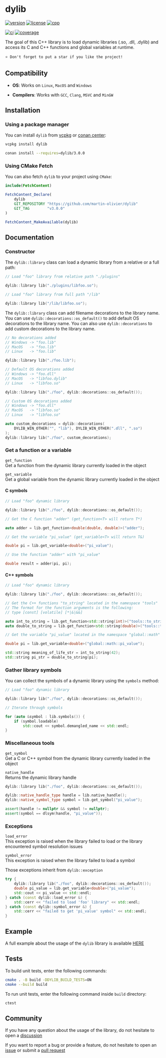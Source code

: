 # dylib

[![version](https://img.shields.io/badge/Version-3.0.0-blue.svg)](https://github.com/martin-olivier/dylib/releases/tag/v3.0.0)
[![license](https://img.shields.io/badge/License-MIT-orange.svg)](https://github.com/martin-olivier/dylib/blob/main/LICENSE)
[![cpp](https://img.shields.io/badge/Compatibility-C++11-darkgreen.svg)](https://isocpp.org)

[![ci](https://github.com/martin-olivier/dylib/actions/workflows/CI.yml/badge.svg)](https://github.com/martin-olivier/dylib/actions/workflows/CI.yml)
[![coverage](https://codecov.io/gh/martin-olivier/dylib/branch/main/graph/badge.svg)](https://codecov.io/gh/martin-olivier/dylib)

The goal of this C++ library is to load dynamic libraries (.so, .dll, .dylib) and access its C and C++ functions and global variables at runtime.  

`⭐ Don't forget to put a star if you like the project!`

## Compatibility

- **OS**:
Works on `Linux`, `MacOS` and `Windows`

- **Compilers**:
Works with `GCC`, `Clang`, `MSVC` and `MinGW`

## Installation

### Using a package manager

You can install `dylib` from [vcpkg](https://vcpkg.io/en) or [conan center](https://conan.io/center):

```sh
vcpkg install dylib
```

```sh
conan install --requires=dylib/3.0.0
```

### Using CMake Fetch

You can also fetch `dylib` to your project using `CMake`:

```cmake
include(FetchContent)

FetchContent_Declare(
    dylib
    GIT_REPOSITORY "https://github.com/martin-olivier/dylib"
    GIT_TAG        "v3.0.0"
)

FetchContent_MakeAvailable(dylib)
```

## Documentation

### Constructor

The `dylib::library` class can load a dynamic library from a relative or a full path:

```c++
// Load "foo" library from relative path "./plugins"

dylib::library lib("./plugins/libfoo.so");

// Load "foo" library from full path "/lib"

dylib::library lib("/lib/libfoo.so");
```

The `dylib::library` class can add filename decorations to the library name.
You can use `dylib::decorations::os_default()` to add default OS decorations to the library name.
You can also use `dylib::decorations` to add custom decorations to the library name.

```c++
// No decorations added
// Windows -> "foo.lib"
// MacOS   -> "foo.lib"
// Linux   -> "foo.lib"

dylib::library lib("./foo.lib");

// Default OS decorations added
// Windows -> "foo.dll"
// MacOS   -> "libfoo.dylib"
// Linux   -> "libfoo.so"

dylib::library lib("./foo", dylib::decorations::os_default());

// Custom OS decorations added
// Windows -> "foo.dll"
// MacOS   -> "libfoo.so"
// Linux   -> "libfoo.so"

auto custom_decorations = dylib::decorations(
    DYLIB_WIN_OTHER("", "lib"), DYLIB_WIN_OTHER(".dll", ".so")
);
dylib::library lib("./foo", custom_decorations);
```

### Get a function or a variable

`get_function`  
Get a function from the dynamic library currently loaded in the object  

`get_variable`  
Get a global variable from the dynamic library currently loaded in the object

#### C symbols

```c++
// Load "foo" dynamic library

dylib::library lib("./foo", dylib::decorations::os_default());

// Get the C function "adder" (get_function<T> will return T*)

auto adder = lib.get_function<double(double, double)>("adder");

// Get the variable "pi_value" (get_variable<T> will return T&)

double pi = lib.get_variable<double>("pi_value");

// Use the function "adder" with "pi_value"

double result = adder(pi, pi);
```

#### C++ symbols

```c++
// Load "foo" dynamic library

dylib::library lib("./foo", dylib::decorations::os_default());

// Get the C++ functions "to_string" located in the namespace "tools"
// The format for the function arguments is the following:
// type [const] [volatile] [*|&|&&]

auto int_to_string = lib.get_function<std::string(int)>("tools::to_string(int)");
auto double_to_string = lib.get_function<std::string(double)>("tools::to_string(double)");

// Get the variable "pi_value" located in the namespace "global::math"

double pi = lib.get_variable<double>("global::math::pi_value");

std::string meaning_of_life_str = int_to_string(42);
std::string pi_str = double_to_string(pi);
```

### Gather library symbols

You can collect the symbols of a dynamic library using the `symbols` method:

```c++
// Load "foo" dynamic library

dylib::library lib("./foo", dylib::decorations::os_default());

// Iterate through symbols

for (auto &symbol : lib.symbols()) {
    if (symbol.loadable)
        std::cout << symbol.demangled_name << std::endl;
}
```

### Miscellaneous tools

`get_symbol`  
Get a C or C++ symbol from the dynamic library currently loaded in the object  

`native_handle`  
Returns the dynamic library handle

```c++
dylib::library lib("./foo", dylib::decorations::os_default());

dylib::native_handle_type handle = lib.native_handle();
dylib::native_symbol_type symbol = lib.get_symbol("pi_value");

assert(handle != nullptr && symbol != nullptr);
assert(symbol == dlsym(handle, "pi_value"));
```

### Exceptions

`load_error`  
This exception is raised when the library failed to load or the library encountered symbol resolution issues  

`symbol_error`  
This exception is raised when the library failed to load a symbol  

Those exceptions inherit from `dylib::exception`

```c++
try {
    dylib::library lib("./foo", dylib::decorations::os_default());
    double pi_value = lib.get_variable<double>("pi_value");
    std::cout << pi_value << std::endl;
} catch (const dylib::load_error &) {
    std::cerr << "failed to load 'foo' library" << std::endl;
} catch (const dylib::symbol_error &) {
    std::cerr << "failed to get 'pi_value' symbol" << std::endl;
}
```

## Example

A full example about the usage of the `dylib` library is available [HERE](example)

## Tests

To build unit tests, enter the following commands:

```sh
cmake . -B build -DDYLIB_BUILD_TESTS=ON
cmake --build build
```

To run unit tests, enter the following command inside `build` directory:

```sh
ctest
```

## Community

If you have any question about the usage of the library, do not hesitate to open a [discussion](https://github.com/martin-olivier/dylib/discussions)

If you want to report a bug or provide a feature, do not hesitate to open an [issue](https://github.com/martin-olivier/dylib/issues) or submit a [pull request](https://github.com/martin-olivier/dylib/pulls)
